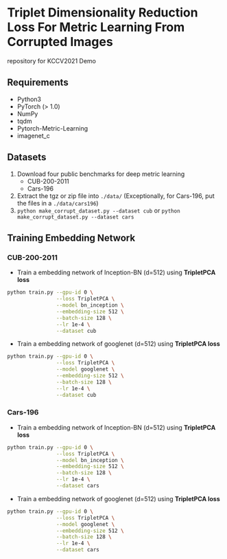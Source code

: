 
# Triplet Dimensionality Reduction Loss For Metric Learning From Corrupted Images
repository for KCCV2021 Demo
## Requirements

- Python3
- PyTorch (> 1.0)
- NumPy
- tqdm
- Pytorch-Metric-Learning
- imagenet_c


## Datasets

1. Download four public benchmarks for deep metric learning
   - CUB-200-2011   
   - Cars-196 
2. Extract the tgz or zip file into `./data/` (Exceptionally, for Cars-196, put the files in a `./data/cars196`)
3. `python make_corrupt_dataset.py --dataset cub` or  `python make_corrupt_dataset.py --dataset cars`

## Training Embedding Network
### CUB-200-2011

- Train a embedding network of Inception-BN (d=512) using **TripletPCA loss**

```bash
python train.py --gpu-id 0 \
                --loss TripletPCA \
                --model bn_inception \
                --embedding-size 512 \
                --batch-size 128 \
                --lr 1e-4 \
                --dataset cub 
```

- Train a embedding network of googlenet (d=512) using **TripletPCA loss**

```bash
python train.py --gpu-id 0 \
                --loss TripletPCA \
                --model googlenet \
                --embedding-size 512 \
                --batch-size 128 \
                --lr 1e-4 \
                --dataset cub 
```

### Cars-196

- Train a embedding network of Inception-BN (d=512) using **TripletPCA loss**

```bash
python train.py --gpu-id 0 \
                --loss TripletPCA \
                --model bn_inception \
                --embedding-size 512 \
                --batch-size 128 \
                --lr 1e-4 \
                --dataset cars 
```

- Train a embedding network of googlenet (d=512) using **TripletPCA loss**

```bash
python train.py --gpu-id 0 \
                --loss TripletPCA \
                --model googlenet \
                --embedding-size 512 \
                --batch-size 128 \
                --lr 1e-4 \
                --dataset cars 
```

